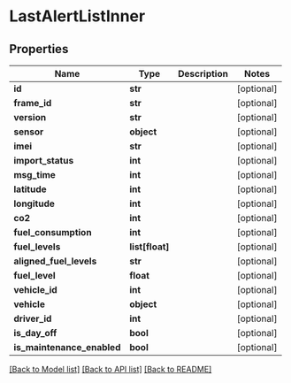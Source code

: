 # LastAlertListInner

## Properties
Name | Type | Description | Notes
------------ | ------------- | ------------- | -------------
**id** | **str** |  | [optional] 
**frame_id** | **str** |  | [optional] 
**version** | **str** |  | [optional] 
**sensor** | **object** |  | [optional] 
**imei** | **str** |  | [optional] 
**import_status** | **int** |  | [optional] 
**msg_time** | **int** |  | [optional] 
**latitude** | **int** |  | [optional] 
**longitude** | **int** |  | [optional] 
**co2** | **int** |  | [optional] 
**fuel_consumption** | **int** |  | [optional] 
**fuel_levels** | **list[float]** |  | [optional] 
**aligned_fuel_levels** | **str** |  | [optional] 
**fuel_level** | **float** |  | [optional] 
**vehicle_id** | **int** |  | [optional] 
**vehicle** | **object** |  | [optional] 
**driver_id** | **int** |  | [optional] 
**is_day_off** | **bool** |  | [optional] 
**is_maintenance_enabled** | **bool** |  | [optional] 

[[Back to Model list]](../README.md#documentation-for-models) [[Back to API list]](../README.md#documentation-for-api-endpoints) [[Back to README]](../README.md)

